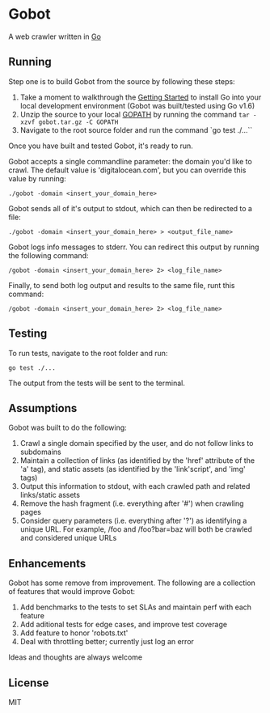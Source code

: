 # Gobot

A web crawler written in [Go](https://golang.org/)

## Running

Step one is to build Gobot from the source by following these steps:

1. Take a moment to walkthrough the [Getting Started](https://golang.org/doc/install) to install Go into your local development environment (Gobot was built/tested using Go v1.6)
3. Unzip the source to your local [GOPATH](https://github.com/golang/go/wiki/GOPATH) by running the command `tar -xzvf gobot.tar.gz -C GOPATH`
4. Navigate to the root source folder and run the command `go test ./...``

Once you have built and tested Gobot, it's ready to run.

Gobot accepts a single commandline parameter: the domain you'd like to crawl. The default value is 'digitalocean.com', but you can override this value by running:

`./gobot -domain <insert_your_domain_here>`

Gobot sends all of it's output to stdout, which can then be redirected to a file:

`./gobot -domain <insert_your_domain_here> > <output_file_name>`

Gobot logs info messages to stderr. You can redirect this output by running the following command:

`/gobot -domain <insert_your_domain_here> 2> <log_file_name>`

Finally, to send both log output and results to the same file, runt this command:

`/gobot -domain <insert_your_domain_here> 2> <log_file_name>`

## Testing

To run tests, navigate to the root folder and run:

`go test ./...`

The output from the tests will be sent to the terminal.

## Assumptions

Gobot was built to do the following:

1. Crawl a single domain specified by the user, and do not follow links to subdomains
2. Maintain a collection of links (as identified by the 'href' attribute of the 'a' tag), and static assets (as identified by the 'link'script', and 'img' tags)
3. Output this information to stdout, with each crawled path and related links/static assets
4. Remove the hash fragment (i.e. everything after '#') when crawling pages
5. Consider query parameters (i.e. everything after '?') as identifying a unique URL. For example, /foo and /foo?bar=baz will both be crawled and considered unique URLs

## Enhancements

Gobot has some remove from improvement. The following are a collection of features that would improve Gobot:

1. Add benchmarks to the tests to set SLAs and maintain perf with each feature
2. Add aditional tests for edge cases, and improve test coverage
3. Add feature to honor 'robots.txt'
4. Deal with throttling better; currently just log an error

Ideas and thoughts are always welcome

## License

MIT
